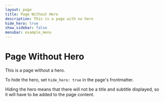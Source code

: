 ```yaml
---
layout: page
title: Page Without Hero
description: This is a page with no hero
hide_hero: true
show_sidebar: false
menubar: example_menu
---
```


# Page Without Hero

This is a page without a hero.

To hide the hero, set `hide_hero: true` in the page's frontmatter.

Hiding the hero means that there will not be a title and subtitle displayed, so it will have to be added to the page content.
